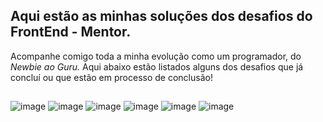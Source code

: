 ## Aqui estão as minhas soluções dos desafios do FrontEnd - Mentor.

Acompanhe comigo toda a minha evolução como um programador, do *Newbie ao Guru.*
Aqui abaixo estão listados alguns dos desafios que já concluí ou que estão em processo de conclusão!

## <NEWBIE>

![image](https://github.com/richxrdreis/FrontEnd-Challenges/assets/167144386/481719ea-a3f1-4ccb-a8c8-5c2507982327)
![image](https://github.com/richxrdreis/FrontEnd-Challenges/assets/167144386/32d87c7d-21c4-42f4-a94e-7785cb8500d2)
![image](https://github.com/richxrdreis/FrontEnd-Challenges/assets/167144386/b5c0a654-7f55-4606-9bb2-19ff4361c2f2)
![image](https://github.com/richxrdreis/FrontEnd-Challenges/assets/167144386/14a3c2d5-a5c1-4ef7-bf61-35f8e9449aa6)
![image](https://github.com/richxrdreis/FrontEnd-Challenges/assets/167144386/1ac40301-9da1-4a89-8add-0bb4e4d45dc8)
![image](https://github.com/user-attachments/assets/e542c8ae-6d15-4d8f-aad4-df011913434a)

## </NEWBIE>
